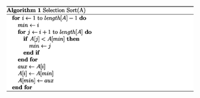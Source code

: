 ![Sort insertion](https://github.com/IvanGuardado/Algorithms-Practices/raw/master/selection-sort/algorithm.png)

